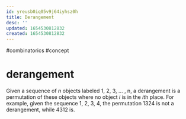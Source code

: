 ```yaml
---
id: yreusb0iq05v9j64iyhsz0h
title: Derangement
desc: ''
updated: 1654530812832
created: 1654530812832
---
```

#combinatorics #concept
# derangement
Given a sequence of $n$ objects labeled 1, 2, 3, ... , n, a derangement is a permutation of these objects where no object $i$ is in the $i$th place.  For example, given the sequence 1, 2, 3, 4, the permutation 1324 is not a derangement, while 4312 is.
